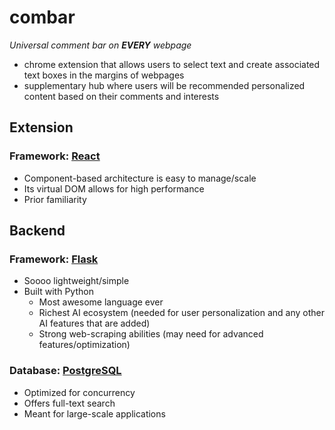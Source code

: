 # combar
*Universal comment bar on **EVERY** webpage*
* chrome extension that allows users to select text and create associated text boxes in the margins of webpages
* supplementary hub where users will be recommended personalized content based on their comments and interests
## Extension
### Framework: [**React**](https://react.dev/)
* Component-based architecture is easy to manage/scale
* Its virtual DOM allows for high performance
* Prior familiarity
## Backend
### Framework: [**Flask**](https://flask.palletsprojects.com/en/2.3.x/)
* Soooo lightweight/simple
* Built with Python
    * Most awesome language ever
    * Richest AI ecosystem (needed for user personalization and any other AI features that are added)
    * Strong web-scraping abilities (may need for advanced features/optimization)
### Database: [**PostgreSQL**](https://www.postgresql.org/)
* Optimized for concurrency
* Offers full-text search
* Meant for large-scale applications
